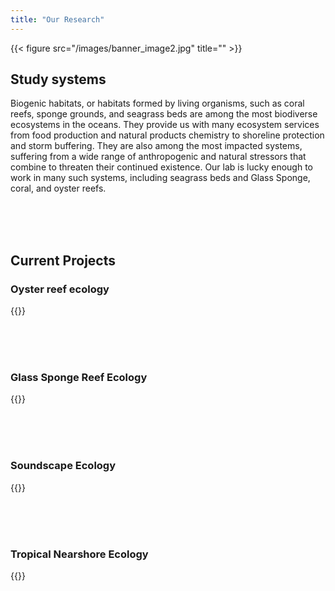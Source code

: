 ```yaml
---
title: "Our Research"
---
```


{{< figure src="/images/banner_image2.jpg" title="" >}} 
  
  
## **Study systems**  

Biogenic habitats, or habitats formed by living organisms, such as coral reefs, sponge grounds, and seagrass beds are among the most biodiverse ecosystems in the oceans. They provide us with many ecosystem services from food production and natural products chemistry to shoreline protection and storm buffering. They are also among the most impacted systems, suffering from a wide range of anthropogenic and natural stressors that combine to threaten their continued existence. Our lab is lucky enough to work in many such systems, including seagrass beds and Glass Sponge, coral, and oyster reefs.

<br>
<br>
<br> 

## **Current Projects**  

### Oyster reef ecology  
{{<imagewithtext img="/images/IMG_9281.jpg" width="300" text="The Gulf Coast is shaped by many iconic biogenic habitats, including oyster reefs. Unfortunately, throughout the Gulf of Mexico oyster reefs are declining. These declines are driven by many stressors, such as changes in salinity regimes, increasing temperatures, and direct human impacts such as dredging and construction. While the direct effects of some stressors are well-understood, ecosystems are rarely exposed to a single stressful condition at a time. Additionally, how things like increasing temperatures and decreasing salinities impact marine ecosystems often depends on many other factors, such as how hot it got last year, or how human activities have altered water quality. As we move further into the Anthropocene, and human influence on the environment increases, marine ecosystems are being exposed to suites of environmental conditions that they have never experienced before. As a result, our research on oyster reefs is focused on both identifying the causes and consequences of declines in oyster populations and building a better understanding of when, where, and why environmental conditions interact to impact oyster reefs in unexpected ways.">}}


<br>
<br>
<br> 



### Glass Sponge Reef Ecology  

{{<imagewithtextright img="/images/x_100216_201504_ 631.jpg" width="350" text="Because glass sponge reefs are globally rare and easily damaged by human activities (e.g. trawling) there is a strong push to protect these ecosystems. As protection measures are put into place the need to develop effective monitoring programs is increasing. We are using multiple approaches including food webs and community analysis to identify potential indicator species with the goal of developing effective and efficient monitoring methods for these reefs.">}} 



<br>
<br>
<br> 




### Soundscape Ecology   

{{<imagewithtext img="/images/b_IMG_3137.jpg" width="250" text="Many benthic marine animals, from fish to crustaceans, make sounds. In biogenic habitats all over the world the intensity and complexity of the sounds emanating from a habitat are being linked to the health of the ecosystem- with healthy, more diverse ecosystems being louder and having more complex soundscapes. I am working with a great team of researchers to describe the soundscapes of several ecosystems, determine if we can use passive acoustic recordings to monitor both ecosystem status and fish populations, and assess the intensity and consequences of anthropogenic noise reaching these systems.">}}

  
  
<br>
<br>
<br>  
  
  
  
  
  
### Tropical Nearshore Ecology  

{{<imagewithtextright img="/images/Snake_Cay_Seagrass (4).JPG" width="350" text="Seagrass beds are an example of an ecosystem structured by the presence of foundation species. Although seagrasses serve as the primary foundation species in these systems, foundation species rarely occur in isolation. Sponges, a common component of seagrass beds, alter the physical environment in many ways, including provisioning of structured habitat. Despite this there is a paucity of knowledge regarding how they may influence the structure of seagrass ecosystems. We have multiple ongoing projects examining the mechanisms underlying how sponges and seagrass influence the structure and function of nearshore systems in the face of multiple stressors.">}}  

